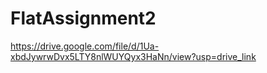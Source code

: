 # FlatAssignment2
https://drive.google.com/file/d/1Ua-xbdJywrwDvx5LTY8nlWUYQyx3HaNn/view?usp=drive_link
